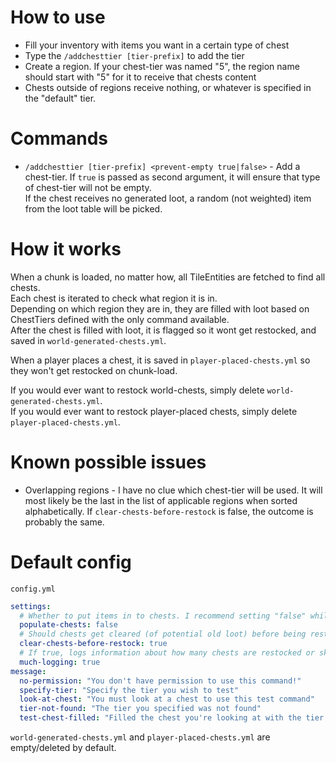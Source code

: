 # How to use
- Fill your inventory with items you want in a certain type of chest
- Type the `/addchesttier [tier-prefix]` to add the tier
- Create a region. If your chest-tier was named "5", the region name should start with "5" for it to receive that chests content
- Chests outside of regions receive nothing, or whatever is specified in the "default" tier.

# Commands
- `/addchesttier [tier-prefix] <prevent-empty true|false>` - Add a chest-tier. If `true` is passed as second argument, it will ensure that type of chest-tier will not be empty.<br>If the chest receives no generated loot, a random (not weighted) item from the loot table will be picked.

# How it works
When a chunk is loaded, no matter how, all TileEntities are fetched to find all chests.  
Each chest is iterated to check what region it is in.  
Depending on which region they are in, they are filled with loot based on ChestTiers defined with the only command available.  
After the chest is filled with loot, it is flagged so it wont get restocked, and saved in `world-generated-chests.yml`.
  
When a player places a chest, it is saved in `player-placed-chests.yml` so they won't get restocked on chunk-load.  
  
If you would ever want to restock world-chests, simply delete `world-generated-chests.yml`.  
If you would ever want to restock player-placed chests, simply delete `player-placed-chests.yml`.  

# Known possible issues
- Overlapping regions - I have no clue which chest-tier will be used. It will most likely be the last in the list of applicable regions when sorted alphabetically. If `clear-chests-before-restock` is false, the outcome is probably the same.

# Default config
`config.yml`
```yaml
settings:
  # Whether to put items in to chests. I recommend setting "false" while setting up regions.
  populate-chests: false
  # Should chests get cleared (of potential old loot) before being restocked?
  clear-chests-before-restock: true
  # If true, logs information about how many chests are restocked or skipped
  much-logging: true
message:
  no-permission: "You don't have permission to use this command!"
  specify-tier: "Specify the tier you wish to test"
  look-at-chest: "You must look at a chest to use this test command"
  tier-not-found: "The tier you specified was not found"
  test-chest-filled: "Filled the chest you're looking at with the tier you specified!"
```
`world-generated-chests.yml` and `player-placed-chests.yml` are empty/deleted by default.